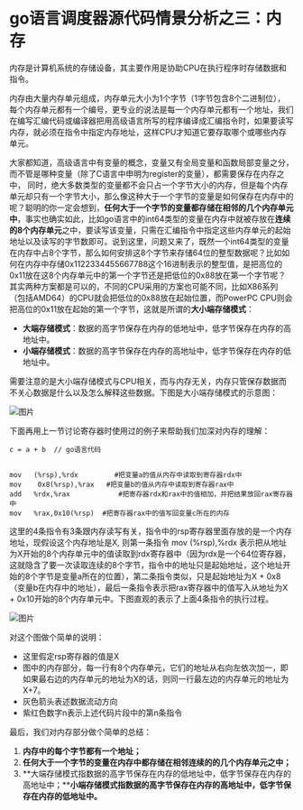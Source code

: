# go语言调度器源代码情景分析之三：内存

内存是计算机系统的存储设备，其主要作用是协助CPU在执行程序时存储数据和指令。

内存由大量内存单元组成，内存单元大小为1个字节（1字节包含8个二进制位）， 每个内存单元都有一个编号，更专业的说法是每一个内存单元都有一个地址，我们在编写汇编代码或编译器把用高级语言所写的程序编译成汇编指令时，如果要读写内存，就必须在指令中指定内存地址，这样CPU才知道它要存取哪个或哪些内存单元。

大家都知道，高级语言中有变量的概念，变量又有全局变量和函数局部变量之分，而不管是哪种变量（除了C语言中申明为register的变量），都需要保存在内存之中， 同时，绝大多数类型的变量都不会只占一个字节大小的内存，但是每个内存单元却只有一个字节大小，那么像这种大于一个字节的变量是如何保存在内存中的呢？聪明的你一定会想到，**任何大于一个字节的变量都存储在相邻的几个内存单元中**，事实也确实如此，比如go语言中的int64类型的变量在内存中就被存放在**连续的8个内存单元**之中，要读写该变量，只需在汇编指令中指定这些内存单元的起始地址以及读写的字节数即可。说到这里，问题又来了，既然一个int64类型的变量在内存中占8个字节，那么如何安排这8个字节来存储64位的整型数据呢？比如如何在内存中存储0x1122334455667788这个16进制表示的整型值，是把高位的0x11放在这8个内存单元中的第一个字节还是把低位的0x88放在第一个字节呢？其实两种方案都是可以的，不同的CPU采用的方案也可能不同，比如X86系列（包括AMD64）的CPU就会把低位的0x88放在起始位置，而PowerPC CPU则会把高位的0x11放在起始的第一个字节，这就是所谓的**大小端存储模式**：

- **大端存储模式**：数据的高字节保存在内存的低地址中，低字节保存在内存的高地址中。
- **小端存储模式**：数据的高字节保存在内存的高地址中，低字节保存在内存的低地址中。

需要注意的是大小端存储模式与CPU相关，而与内存无关，内存只管保存数据而不关心数据是什么以及怎么解释这些数据。下图是大小端存储模式的示意图：



![图片](D:\www\Snail\Go专题系列\images\485454654654564654.png)



下面再用上一节讨论寄存器时使用过的例子来帮助我们加深对内存的理解：

```
c = a + b  // go语言代码


mov   (%rsp),%rdx         #把变量a的值从内存中读取到寄存器rdx中
mov    0x8(%rsp),%rax   #把变量b的值从内存中读取到寄存器rax中
add   %rdx,%rax            #把寄存器rdx和rax中的值相加，并把结果放回rax寄存器中
mov   %rax,0x10(%rsp)  #把寄存器rax中的值写回变量c所在的内存
```

这里的4条指令有3条跟内存读写有关，指令中的rsp寄存器里面存放的是一个内存地址，现假设这个内存地址是X, 则第一条指令 mov    (%rsp),%rdx 表示把从地址为X开始的8个内存单元中的值读取到rdx寄存器中（因为rdx是一个64位寄存器，这就隐含了要一次读取连续的8个字节，指令中的地址只是起始地址，这个地址开始的8个字节是变量a所在的位置），第二条指令类似，只是起始地址为X + 0x8（变量b在内存中的地址），最后一条指令表示把rax寄存器中的值写入从地址为X + 0x10开始的8个内存单元中。下图直观的表示了上面4条指令的执行过程。



![图片](D:\www\Snail\Go专题系列\images\234dfsdfsdafe454ghfgfddf545.png)



对这个图做个简单的说明：

- 这里假定rsp寄存器的值是X
- 图中的内存部分，每一行有8个内存单元，它们的地址从右向左依次加一，即如果最右边的内存单元的地址为X的话，则同一行最左边的内存单元的地址为X+7。
- 灰色箭头表述数据流动方向
- 紫红色数字n表示上述代码片段中的第n条指令



最后，我们对内存部分做个简单的总结：

1. **内存中的每个字节都有一****个地址****；**
2. **任何大于一个字节的变量在内存中都存储在相邻连续的的几个内存单元之中；**
3. **大端存储模式指数据的高字节保存在内存的低地址中，低字节保存在内存的高地址中；****小端存储模式指数据的高字节保存在内存的高地址中，低字节保存在内存的低地址中。**